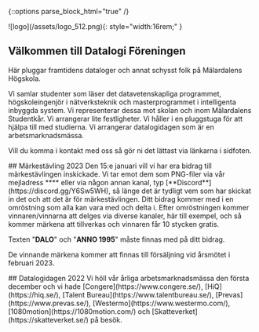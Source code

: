 ---
---
{::options parse_block_html="true" /}

<section class="fc ai-center">
![logo](/assets/logo_512.png){: style="width:16rem;" }

# Välkommen till Datalogi Föreningen
</section>

<section class="fc">
Här pluggar framtidens dataloger och annat schysst folk på Mälardalens Högskola.

Vi samlar studenter som läser det datavetenskapliga programmet, högskoleingenjör i nätverksteknik och masterprogrammet i intelligenta inbyggda system. Vi representerar dessa mot skolan och inom Mälardalens Studentkår. Vi arrangerar lite festligheter. Vi håller i en pluggstuga för att hjälpa till med studierna. Vi arrangerar datalogidagen som är en arbetsmarknadsmässa.

Vill du komma i kontakt med oss så gör ni det lättast via länkarna i sidfoten.
</section>

<section class="fc">
## Märkestävling 2023
Den 15:e januari vill vi har era bidrag till märkestävlingen inskickade. Vi tar emot dem som PNG-filer via vår mejladress **<styr@dalo.se>** eller via någon annan kanal, typ [**Discord**](https://discord.gg/Y6Sw5WH), så länge det är tydligt vem som har skickat in det och att det är för märkestävlingen. Ditt bidrag kommer med i en omröstning som alla kan vara med och delta i. Efter omröstningen kommer vinnaren/vinnarna att delges via diverse kanaler, här till exempel, och så kommer märkena att tillverkas och vinnaren får 10 stycken gratis.

Texten "**DALO**" och "**ANNO 1995**" måste finnas med på ditt bidrag.

De vinnande märkena kommer att finnas till försäljning vid årsmötet i februari 2023.
</section>

<section class="fc">
## Datalogidagen 2022
Vi höll vår årliga arbetsmarknadsmässa den första december och vi hade [Congere](https://www.congere.se/), [HiQ](https://hiq.se/), [Talent Bureau](https://www.talentbureau.se/), [Prevas](https://www.prevas.se/), [Westermo](https://www.westermo.com/), [1080motion](https://1080motion.com/) och [Skatteverket](https://skatteverket.se/) på besök.
</section>
